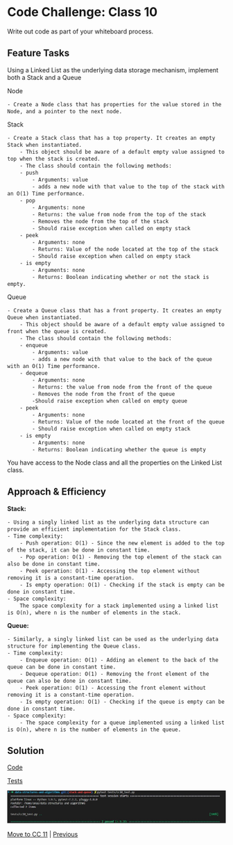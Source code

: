 # Code Challenge: Class 10

Write out code as part of your whiteboard process.

## Feature Tasks

Using a Linked List as the underlying data storage mechanism, implement both a Stack and a Queue

Node

    - Create a Node class that has properties for the value stored in the Node, and a pointer to the next node.
Stack

    - Create a Stack class that has a top property. It creates an empty Stack when instantiated.
        - This object should be aware of a default empty value assigned to top when the stack is created.
        - The class should contain the following methods:
        - push
            - Arguments: value
            - adds a new node with that value to the top of the stack with an O(1) Time performance.
        - pop
            - Arguments: none
            - Returns: the value from node from the top of the stack
            - Removes the node from the top of the stack
            - Should raise exception when called on empty stack
        - peek
            - Arguments: none
            - Returns: Value of the node located at the top of the stack
            - Should raise exception when called on empty stack
        - is empty
            - Arguments: none
            - Returns: Boolean indicating whether or not the stack is empty.
Queue

    - Create a Queue class that has a front property. It creates an empty Queue when instantiated.
        - This object should be aware of a default empty value assigned to front when the queue is created.
        - The class should contain the following methods:
        - enqueue
            - Arguments: value
            - adds a new node with that value to the back of the queue with an O(1) Time performance.
        - dequeue
            - Arguments: none
            - Returns: the value from node from the front of the queue
            - Removes the node from the front of the queue
            -Should raise exception when called on empty queue
        - peek
            - Arguments: none
            - Returns: Value of the node located at the front of the queue
            - Should raise exception when called on empty stack
        - is empty
            - Arguments: none
            - Returns: Boolean indicating whether the queue is empty
You have access to the Node class and all the properties on the Linked List class.

## Approach & Efficiency

**Stack:**

    - Using a singly linked list as the underlying data structure can provide an efficient implementation for the Stack class.
    - Time complexity:
        - Push operation: O(1) - Since the new element is added to the top of the stack, it can be done in constant time.
        - Pop operation: O(1) - Removing the top element of the stack can also be done in constant time.
        - Peek operation: O(1) - Accessing the top element without removing it is a constant-time operation.
        - Is empty operation: O(1) - Checking if the stack is empty can be done in constant time.
    - Space complexity:
        The space complexity for a stack implemented using a linked list is O(n), where n is the number of elements in the stack.
**Queue:**

    - Similarly, a singly linked list can be used as the underlying data structure for implementing the Queue class.
    - Time complexity:
        - Enqueue operation: O(1) - Adding an element to the back of the queue can be done in constant time.
        - Dequeue operation: O(1) - Removing the front element of the queue can also be done in constant time.
        - Peek operation: O(1) - Accessing the front element without removing it is a constant-time operation.
        - Is empty operation: O(1) - Checking if the queue is empty can be done in constant time.
    - Space complexity:
        - The space complexity for a queue implemented using a linked list is O(n), where n is the number of elements in the queue.

## Solution

[Code](../stackAndQueue.py)

[Tests](../tests/cc10_test.py)

![Run](../assets/run9.JPG "run")

[Move to CC 11](..//README.md) | [Previous](../linked_list_zip/README.md)
